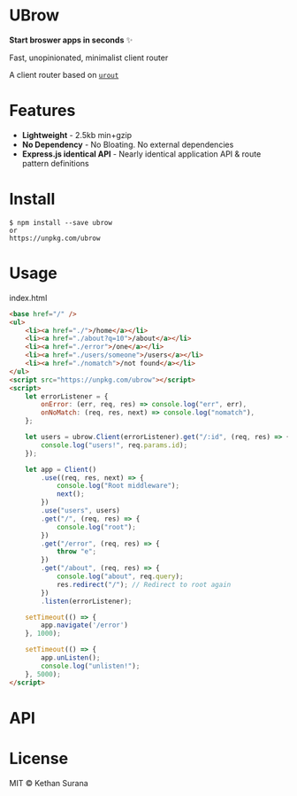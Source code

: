# UBrow

**Start broswer apps in seconds** ✨

Fast, unopinionated, minimalist client router

A client router based on [`urout`](https://github.com/kethan/urout)

# Features

-   **Lightweight** - 2.5kb min+gzip
-   **No Dependency** - No Bloating. No external dependencies
-   **Express.js identical API** - Nearly identical application API & route pattern definitions

# Install

```
$ npm install --save ubrow
or
https://unpkg.com/ubrow
```

# Usage

index.html

```html
<base href="/" />
<ul>
	<li><a href="./">/home</a></li>
	<li><a href="./about?q=10">/about</a></li>
	<li><a href="./error">/one</a></li>
	<li><a href="./users/someone">/users</a></li>
	<li><a href="./nomatch">/not found</a></li>
</ul>
<script src="https://unpkg.com/ubrow"></script>
<script>
	let errorListener = {
		onError: (err, req, res) => console.log("err", err),
		onNoMatch: (req, res, next) => console.log("nomatch"),
	};

	let users = ubrow.Client(errorListener).get("/:id", (req, res) => {
		console.log("users!", req.params.id);
	});

	let app = Client()
		.use((req, res, next) => {
			console.log("Root middleware");
			next();
		})
		.use("users", users)
		.get("/", (req, res) => {
			console.log("root");
		})
		.get("/error", (req, res) => {
			throw "e";
		})
		.get("/about", (req, res) => {
			console.log("about", req.query);
			res.redirect("/"); // Redirect to root again
		})
		.listen(errorListener);

	setTimeout(() => {
		app.navigate('/error')
	}, 1000);

	setTimeout(() => {
		app.unListen();
		console.log("unlisten!");
	}, 5000);
</script>
```

# API

# License

MIT © Kethan Surana
